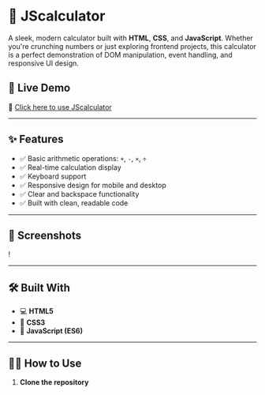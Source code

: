 # 🔢 JScalculator

A sleek, modern calculator built with **HTML**, **CSS**, and **JavaScript**. Whether you're crunching numbers or just exploring frontend projects, this calculator is a perfect demonstration of DOM manipulation, event handling, and responsive UI design.


## 🚀 Live Demo

🔗 [Click here to use JScalculator](https://your-live-demo-link.com)

---

## ✨ Features

- ✅ Basic arithmetic operations: `+`, `-`, `×`, `÷`
- ✅ Real-time calculation display
- ✅ Keyboard support
- ✅ Responsive design for mobile and desktop
- ✅ Clear and backspace functionality
- ✅ Built with clean, readable code

---

## 📸 Screenshots

!

---

## 🛠️ Built With

- 💻 **HTML5**
- 🎨 **CSS3**
- 🧠 **JavaScript (ES6)**

---

## 🧑‍💻 How to Use

1. **Clone the repository**  
   ```bash
   
